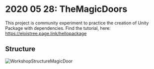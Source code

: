 # 2020 05 28: TheMagicDoors
This project is community experiment to practice the creation of Unity Package with dependencies.
Find the tutorial, here: 
https://eloistree.page.link/hellopackage

  ## Structure
 ![WorkshopStructureMagicDoor](https://user-images.githubusercontent.com/20149493/83193215-f04b6400-a136-11ea-8885-539d17116301.jpg)
